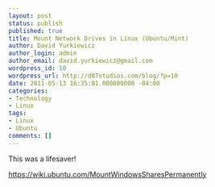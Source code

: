 ```yaml
---
layout: post
status: publish
published: true
title: Mount Network Drives in Linux (Ubuntu/Mint)
author: David Yurkiewicz
author_login: admin
author_email: david.yurkiewicz@gmail.com
wordpress_id: 10
wordpress_url: http://d87studios.com/blog/?p=10
date: 2011-05-13 16:35:01.000000000 -04:00
categories:
- Technology
- Linux
tags:
- Linux
- Ubuntu
comments: []
---
```

This was a lifesaver!

<a href="https://wiki.ubuntu.com/MountWindowsSharesPermanently">https://wiki.ubuntu.com/MountWindowsSharesPermanently</a>
